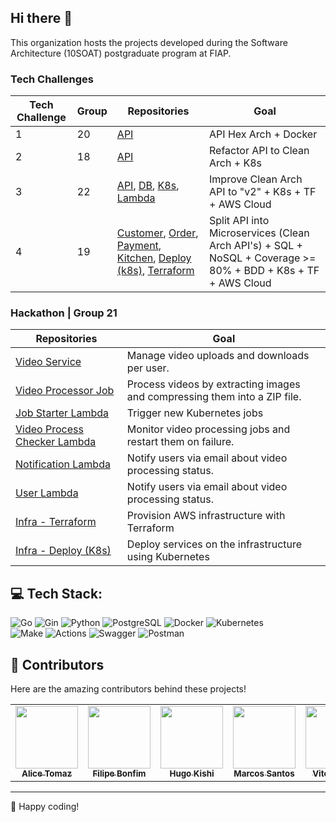 ## Hi there 👋

This organization hosts the projects developed during the Software Architecture (10SOAT) postgraduate program at FIAP.

### Tech Challenges

| Tech Challenge |       Group      | Repositories | Goal |
| -------------- | ---------------- | ------------ | ---- |
| 1  | 20  | [API](https://github.com/FIAP-SOAT-G20/FIAP-TechChallenge-Fase1) | API Hex Arch + Docker |
| 2  | 18  | [API](https://github.com/FIAP-SOAT-G20/FIAP-TechChallenge-Fase2) | Refactor API to Clean Arch + K8s|
| 3  | 22  | [API](https://github.com/FIAP-SOAT-G20/fiap-tech-challenge-3-api), [DB](https://github.com/FIAP-SOAT-G20/fiap-tech-challenge-3-db-tf), [K8s](https://github.com/FIAP-SOAT-G20/fiap-tech-challenge-3-k8s-tf), [Lambda](https://github.com/FIAP-SOAT-G20/fiap-tech-challenge-3-lambda-auth-tf) | Improve Clean Arch API to "v2" + K8s + TF + AWS Cloud |
| 4  | 19  | [Customer](https://github.com/FIAP-SOAT-G20/tc4-customer-service), [Order](https://github.com/FIAP-SOAT-G20/tc4-order-service), [Payment](https://github.com/FIAP-SOAT-G20/tc4-payment-service), [Kitchen](https://github.com/FIAP-SOAT-G20/tc4-kitchen-service), [Deploy (k8s)](https://github.com/FIAP-SOAT-G20/tc4-infrastructure-deploy), [Terraform](https://github.com/FIAP-SOAT-G20/tc4-infrastructure-tf) | Split API into Microservices (Clean Arch API's) + SQL + NoSQL + Coverage >= 80% + BDD + K8s + TF + AWS Cloud |

### Hackathon | Group 21

| Repositories | Goal |
| ------------ | ---- |
| [Video Service](https://github.com/FIAP-SOAT-G20/hackathon-video-service) | Manage video uploads and downloads per user. |
| [Video Processor Job](https://github.com/FIAP-SOAT-G20/hackathon-video-processor-job) | Process videos by extracting images and compressing them into a ZIP file. |
| [Job Starter Lambda](https://github.com/FIAP-SOAT-G20/hackathon-job-starter-lambda) | Trigger new Kubernetes jobs |
| [Video Process Checker Lambda](https://github.com/FIAP-SOAT-G20/hackathon-verify-job-status-lambda) | Monitor video processing jobs and restart them on failure. |
| [Notification Lambda](https://github.com/FIAP-SOAT-G20/hackathon-notification-lambda) | Notify users via email about video processing status. |
| [User Lambda](https://github.com/FIAP-SOAT-G20/hackathon-user-lambda) | Notify users via email about video processing status. |
| [Infra - Terraform](https://github.com/FIAP-SOAT-G20/hackaton-infrastructure-tf) | Provision AWS infrastructure with Terraform |
| [Infra - Deploy (K8s)](https://github.com/FIAP-SOAT-G20/hackaton-infrastructure-deploy) | Deploy services on the infrastructure using Kubernetes |

## 💻 Tech Stack:

![Go](https://img.shields.io/badge/Code-Go-informational?style=for-the-badge&logo=go&color=00ADD8)
![Gin](https://img.shields.io/badge/Tools-Gin-informational?style=for-the-badge&logo=go&color=00ADD8)
![Python](https://img.shields.io/badge/Code-Python-informational?style=for-the-badge&logo=python&color=3776AB)
![PostgreSQL](https://img.shields.io/badge/Tools-PostgreSQL-informational?style=for-the-badge&logo=postgresql&color=4169E1)
![Docker](https://img.shields.io/badge/Tools-Docker-informational?style=for-the-badge&logo=docker&color=2496ED)
![Kubernetes](https://img.shields.io/badge/Tools-Kubernetes-informational?style=for-the-badge&logo=kubernetes&color=326CE5)  
![Make](https://img.shields.io/badge/Tools-Make-informational?style=for-the-badge&logo=make&color=6D00CC)
![Actions](https://img.shields.io/badge/Tools-GitHub_Actions-informational?style=for-the-badge&logo=githubactions&color=222222)
![Swagger](https://img.shields.io/badge/Tools-Swagger-informational?style=for-the-badge&logo=swagger&color=85EA2D)
![Postman](https://img.shields.io/badge/Tools-Postman-informational?style=for-the-badge&logo=postman&color=FF6C37)


## 🤝 Contributors

Here are the amazing contributors behind these projects!

<table>
  <tbody>
    <tr>
      <td align="center" valign="top" width="14.28%"><a href="https://github.com/atomaz"><img src="https://github.com/atomaz.png" width="100px;" alt=""/><br /><sub><b>Alice Tomaz</b></sub></a><br />
      <td align="center" valign="top" width="14.28%"><a href="https://github.com/filipe1309"><img src="https://github.com/filipe1309.png" width="100px;" alt=""/><br /><sub><b>Filipe Bonfim</b></sub></a><br />
      <td align="center" valign="top" width="14.28%"><a href="https://github.com/hugokishi"><img src="https://github.com/hugokishi.png" width="100px;" alt=""/><br /><sub><b>Hugo Kishi</b></sub></a><br />
      <td align="center" valign="top" width="14.28%"><a href="https://github.com/marcos-nsantos"><img src="https://github.com/marcos-nsantos.png" width="100px;" alt=""/><br /><sub><b>Marcos Santos</b></sub></a><br />
      <td align="center" valign="top" width="14.28%"><a href="https://github.com/vitorparras"><img src="https://github.com/vitorparras.png" width="100px;" alt=""/><br /><sub><b>Vitor Parras</b></sub></a><br />
      <td align="center" valign="top" width="14.28%"><a href="https://github.com/th3r4ven"><img src="https://github.com/th3r4ven.png" width="100px;" alt=""/><br /><sub><b>Matheus</b></sub></a><br />
    </tr>
  </tbody>
</table>

---

🚀 Happy coding!

